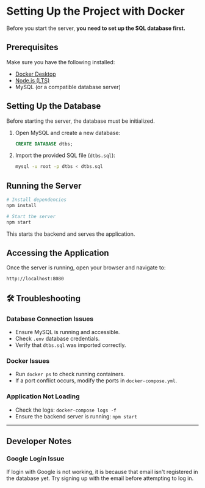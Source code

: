 # Setting Up the Project with Docker

Before you start the server, **you need to set up the SQL database first.**

## Prerequisites
Make sure you have the following installed:
- [Docker Desktop](https://www.docker.com/products/docker-desktop/)
- [Node.js (LTS)](https://nodejs.org/)
- MySQL (or a compatible database server)

## Setting Up the Database
Before starting the server, the database must be initialized.

1. Open MySQL and create a new database:
   ```sql
   CREATE DATABASE dtbs;
   ```
2. Import the provided SQL file (`dtbs.sql`):
   ```sh
   mysql -u root -p dtbs < dtbs.sql
   ```

## Running the Server
```sh
# Install dependencies
npm install

# Start the server
npm start
```
This starts the backend and serves the application.

## Accessing the Application
Once the server is running, open your browser and navigate to:
```
http://localhost:8080
```

## 🛠️ Troubleshooting
### Database Connection Issues
- Ensure MySQL is running and accessible.
- Check `.env` database credentials.
- Verify that `dtbs.sql` was imported correctly.

### Docker Issues
- Run `docker ps` to check running containers.
- If a port conflict occurs, modify the ports in `docker-compose.yml`.

### Application Not Loading
- Check the logs: `docker-compose logs -f`
- Ensure the backend server is running: `npm start`

---

## Developer Notes
### **Google Login Issue**
If login with Google is not working, it is because that email isn't registered in the database yet. Try signing up with the email before attempting to log in.


